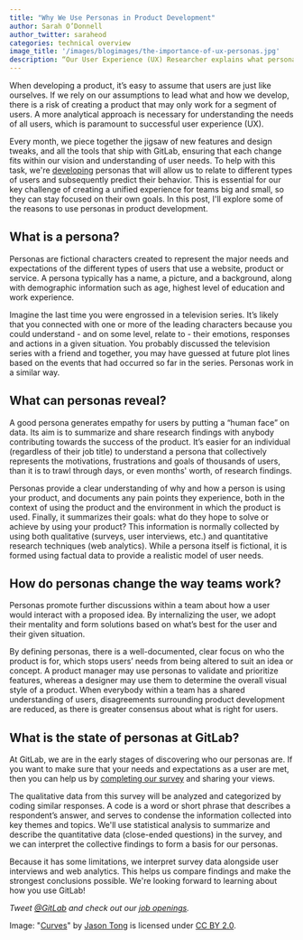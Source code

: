 ```yaml
---
title: "Why We Use Personas in Product Development"
author: Sarah O’Donnell
author_twitter: saraheod
categories: technical overview
image_title: '/images/blogimages/the-importance-of-ux-personas.jpg'
description: “Our User Experience (UX) Researcher explains what personas are and how they change the way teams work”
---
```

When developing a product, it’s easy to assume that users are just like ourselves. If we rely on our assumptions to lead what and how we develop, there is a risk of creating a product that may only work for a segment of users. A more analytical approach is necessary for understanding the needs of all users, which is paramount to successful user experience (UX). 

<!--more-->

Every month, we piece together the jigsaw of new features and design tweaks, and all the tools that ship with GitLab, ensuring that each change fits within our vision and understanding of user needs. To help with this task, we're [developing](https://www.surveymonkey.co.uk/r/GitLab) personas that will allow us to relate to different types of users and subsequently predict their behavior. This is essential for our key challenge of creating a unified experience for teams big and small, so they can stay focused on their own goals. In this post, I'll explore some of the reasons to use personas in product development. 

## What is a persona?

Personas are fictional characters created to represent the major needs and expectations of the different types of users that use a website, product or service. A persona typically has a name, a picture, and a background, along with demographic information such as age, highest level of education and work experience. 

Imagine the last time you were engrossed in a television series. It’s likely that you connected with one or more of the leading characters because you could understand - and on some level, relate to - their emotions, responses and actions in a given situation. You probably discussed the television series with a friend and together, you may have guessed at future plot lines based on the events that had occurred so far in the series. Personas work in a similar way.

## What can personas reveal? 

 A good persona generates empathy for users by putting a “human face” on data. Its aim is to summarize and share research findings with anybody contributing towards the success of the product. It’s easier for an individual (regardless of their job title) to understand a persona that collectively represents the motivations, frustrations and goals of thousands of users, than it is to trawl through days, or even months' worth, of research findings. 

 Personas provide a clear understanding of why and how a person is using your product, and documents any pain points they experience, both in the context of using the product and the environment in which the product is used. Finally, it summarizes their goals: what do they hope to solve or achieve by using your product? This information is normally collected by using both qualitative (surveys, user interviews, etc.) and quantitative research techniques (web analytics). While a persona itself is fictional, it is formed using factual data to provide a realistic model of user needs.

## How do personas change the way teams work?

 Personas promote further discussions within a team about how a user would interact with a proposed idea. By internalizing the user, we adopt their mentality and form solutions based on what’s best for the user and their given situation.

 By defining personas, there is a well-documented, clear focus on who the product is for, which stops users’ needs from being altered to suit an idea or concept. A product manager may use personas to validate and prioritize features, whereas a designer may use them to determine the overall visual style of a product. When everybody within a team has a shared understanding of users, disagreements surrounding product development are reduced, as there is greater consensus about what is right for users. 

## What is the state of personas at GitLab?

At GitLab, we are in the early stages of discovering who our personas are. If you want to make sure that your needs and expectations as a user are met, then you can help us by [completing our survey][survey link] and sharing your views. 

The qualitative data from this survey will be analyzed and categorized by coding similar responses. A code is a word or short phrase that describes a respondent’s answer, and serves to condense the information collected into key themes and topics. We'll use statistical analysis to summarize and describe the quantitative data (close-ended questions) in the survey, and we can interpret the collective findings to form a basis for our personas. 

Because it has some limitations, we interpret survey data alongside user interviews and web analytics. This helps us compare findings and make the strongest conclusions possible. We're looking forward to learning about how you use GitLab!


_Tweet [@GitLab](https://twitter.com/gitlab) and check out our [job openings](https://about.gitlab.com/jobs/)._

Image: "[Curves](https://www.flickr.com/photos/sidneiensis/14109676698/in/photolist-nuPMiU-ryzBme-aBf95E-bhuWaX-dWMhVA-9hrsBU-cwgKsS-dWFxBg-6HobWf-9s5y2P-fuV8He-eAEQoD-fvRBo6-ftDY1D-97v8g5-MxynM-3fawkY-nuJMy8-97s9px-fuVaex-qYfefX-bAojmQ-fyrNcH-aCR5c2-7XA7iP-cyqD8N-49HGS-8oVQhu-pt2tn1-74753h-2zT9w3-7PqwNc-7476K7-dN1rGL-fsXKRX-kUua-746WoE-8fabaP-oJPHDc-a6TGaF-eDSoXL-5bJjta-g6njp8-ftDXdV-8XKrHW-g2H8EV-dMUTPp-9s5xpn-ftd733-brt87D)" by [Jason Tong](https://www.flickr.com/photos/sidneiensis/) is licensed under [CC BY 2.0](https://creativecommons.org/licenses/by/2.0/legalcode).

<!-- Identifiers, in alphabetical order -->

[survey link]: https://www.surveymonkey.co.uk/r/GitLab

